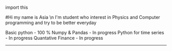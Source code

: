 import this

#Hi my name is Asia \n
I'm student who interest in Physics and Computer programming and try to be better everyday 

Basic python - 100 %
Numpy & Pandas - In progress
Python for time series - In progress
Quantative Finance - In progress

--------------------------------------------------------------------------------------------
